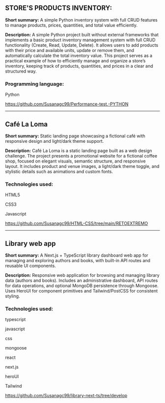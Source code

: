 ## **STORE'S PRODUCTS INVENTORY:**

**Short summary:** A simple Python inventory system with full CRUD features to manage products, prices, quantities, and total value efficiently.

**Description:** A simple Python project built without external frameworks that implements a basic product inventory management system with full CRUD functionality (Create, Read, Update, Delete). It allows users to add products with their price and available units, update or remove them, and automatically calculate the total inventory value. This project serves as a practical example of how to efficiently manage and organize a store’s inventory, keeping track of products, quantities, and prices in a clear and structured way.

### **Programming language:**

Python

 https://github.com/Susanagc99/Performance-test.-PYTHON

---

## **Café La Loma**

**Short summary:** Static landing page showcasing a fictional café with responsive design and light/dark theme support.

**Description:** Café La Loma is a static landing page built as a web design challenge. The project presents a promotional website for a fictional coffee shop, focused on elegant visuals, semantic structure, and responsive layout. It includes product and venue images, a light/dark theme toggle, and stylistic details such as animations and custom fonts.

### Technologies used:

HTML5

CSS3

Javascript

https://github.com/Susanagc99/HTML-CSS/tree/main/RETOEXTREMO

--- 

## Library web app

**Short summary:**  A Next.js + TypeScript library dashboard web app for managing and exploring authors and books, with built-in API routes and reusable UI components.

**Description:** Responsive web application for browsing and managing library data (authors and books). Includes an administrative dashboard, API routes for data operations, and optional MongoDB persistence through Mongoose. Uses HeroUI for component primitives and Tailwind/PostCSS for consistent styling.

### Technologies used:

typescript

javascript

css

mongoose

react

next.js

heroUI

Tailwind

https://github.com/Susanagc99/library-next-ts/tree/develop
